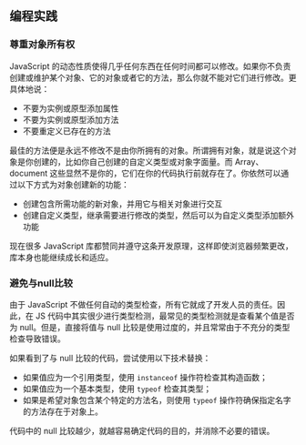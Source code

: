 ## 编程实践 ##

### 尊重对象所有权 ###

JavaScript 的动态性质使得几乎任何东西在任何时间都可以修改。如果你不负责创建或维护某个对象、它的对象或者它的方法，那么你就不能对它们进行修改。更具体地说：

* 不要为实例或原型添加属性
* 不要为实例或原型添加方法
* 不要重定义已存在的方法

最佳的方法便是永远不修改不是由你所拥有的对象。所谓拥有对象，就是说这个对象是你创建的，比如你自己创建的自定义类型或对象字面量。而 Array、 document 这些显然不是你的，它们在你的代码执行前就存在了。你依然可以通过以下方式为对象创建新的功能：

* 创建包含所需功能的新对象，并用它与相关对象进行交互
* 创建自定义类型，继承需要进行修改的类型，然后可以为自定义类型添加额外功能

现在很多 JavaScript 库都赞同并遵守这条开发原理，这样即使浏览器频繁更改，库本身也能继续成长和适应。


### 避免与null比较 ###

由于 JavaScript 不做任何自动的类型检查，所有它就成了开发人员的责任。因此，在 JS 代码中其实很少进行类型检测，最常见的类型检测就是查看某个值是否为 null。但是，直接将值与 null 比较是使用过度的，并且常常由于不充分的类型检查导致错误。

如果看到了与 null 比较的代码，尝试使用以下技术替换：

* 如果值应为一个引用类型，使用 `instanceof` 操作符检查其构造函数；
* 如果值应为一个基本类型，使用 `typeof` 检查其类型；
* 如果是希望对象包含某个特定的方法名，则使用 `typeof` 操作符确保指定名字的方法存在于对象上。

代码中的 null 比较越少，就越容易确定代码的目的，并消除不必要的错误。